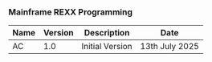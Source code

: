 ### Mainframe REXX Programming

| Name | Version | Description | Date |
| ----------- | ----------- | ----------- | ----------- |
| AC | 1.0 | Initial Version | 13th July 2025 |
